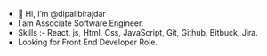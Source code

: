 - 👋 Hi, I’m @dipalibirajdar
- I am Associate Software Engineer. 
- Skills :- React. js, Html, Css, JavaScript, Git, Github, Bitbuck, Jira. 
- Looking for Front End Developer Role. 
<!---
dipalibirajdar/dipalibirajdar is a ✨ special ✨ repository because its `README.md` (this file) appears on your GitHub profile.
You can click the Preview link to take a look at your changes.
--->
